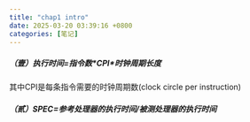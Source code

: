 ```yaml
---
title: "chap1 intro"
date: 2025-03-20 03:39:16 +0800
categories: [笔记]
---
```


##### （壹）执行时间=指令数\*CPI\*时钟周期长度

其中CPI是每条指令需要的时钟周期数(clock circle per instruction)

##### （贰）SPEC=参考处理器的执行时间/被测处理器的执行时间